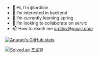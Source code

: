 - 👋 Hi, I’m @ordilov
- 👀 I’m interested in backend
- 🌱 I’m currently learning spring
- 💞️ I’m looking to collaborate on servic
- 📫 How to reach me ordilov@gmail.com

[![Anurag's GitHub stats](https://github-readme-stats.vercel.app/api?username=ordilov)](https://github.com/anuraghazra/github-readme-stats)

[![Solved.ac 프로필](http://mazassumnida.wtf/api/v2/generate_badge?boj=inhoo)](https://solved.ac/inhoo)
<!---
ordilov/ordilov is a ✨ special ✨ repository because its `README.md` (this file) appears on your GitHub profile.
You can click the Preview link to take a look at your changes.
--->
